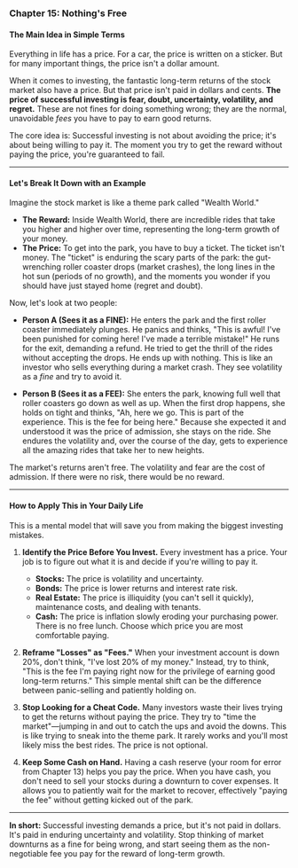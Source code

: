 ### **Chapter 15: Nothing's Free**

#### **The Main Idea in Simple Terms**

Everything in life has a price. For a car, the price is written on a sticker. But for many important things, the price isn't a dollar amount.

When it comes to investing, the fantastic long-term returns of the stock market also have a price. But that price isn't paid in dollars and cents. **The price of successful investing is fear, doubt, uncertainty, volatility, and regret.** These are not fines for doing something wrong; they are the normal, unavoidable *fees* you have to pay to earn good returns.

The core idea is: Successful investing is not about avoiding the price; it's about being willing to pay it. The moment you try to get the reward without paying the price, you're guaranteed to fail.

---

#### **Let's Break It Down with an Example**

Imagine the stock market is like a theme park called "Wealth World."

*   **The Reward:** Inside Wealth World, there are incredible rides that take you higher and higher over time, representing the long-term growth of your money.
*   **The Price:** To get into the park, you have to buy a ticket. The ticket isn't money. The "ticket" is enduring the scary parts of the park: the gut-wrenching roller coaster drops (market crashes), the long lines in the hot sun (periods of no growth), and the moments you wonder if you should have just stayed home (regret and doubt).

Now, let's look at two people:

*   **Person A (Sees it as a FINE):** He enters the park and the first roller coaster immediately plunges. He panics and thinks, "This is awful! I've been punished for coming here! I've made a terrible mistake!" He runs for the exit, demanding a refund. He tried to get the thrill of the rides without accepting the drops. He ends up with nothing. This is like an investor who sells everything during a market crash. They see volatility as a *fine* and try to avoid it.

*   **Person B (Sees it as a FEE):** She enters the park, knowing full well that roller coasters go down as well as up. When the first drop happens, she holds on tight and thinks, "Ah, here we go. This is part of the experience. This is the fee for being here." Because she expected it and understood it was the price of admission, she stays on the ride. She endures the volatility and, over the course of the day, gets to experience all the amazing rides that take her to new heights.

The market's returns aren't free. The volatility and fear are the cost of admission. If there were no risk, there would be no reward.

---

#### **How to Apply This in Your Daily Life**

This is a mental model that will save you from making the biggest investing mistakes.

1.  **Identify the Price Before You Invest.** Every investment has a price. Your job is to figure out what it is and decide if you're willing to pay it.
    *   **Stocks:** The price is volatility and uncertainty.
    *   **Bonds:** The price is lower returns and interest rate risk.
    *   **Real Estate:** The price is illiquidity (you can't sell it quickly), maintenance costs, and dealing with tenants.
    *   **Cash:** The price is inflation slowly eroding your purchasing power.
    There is no free lunch. Choose which price you are most comfortable paying.

2.  **Reframe "Losses" as "Fees."** When your investment account is down 20%, don't think, "I've lost 20% of my money." Instead, try to think, "This is the fee I'm paying right now for the privilege of earning good long-term returns." This simple mental shift can be the difference between panic-selling and patiently holding on.

3.  **Stop Looking for a Cheat Code.** Many investors waste their lives trying to get the returns without paying the price. They try to "time the market"—jumping in and out to catch the ups and avoid the downs. This is like trying to sneak into the theme park. It rarely works and you'll most likely miss the best rides. The price is not optional.

4.  **Keep Some Cash on Hand.** Having a cash reserve (your room for error from Chapter 13) helps you pay the price. When you have cash, you don't need to sell your stocks during a downturn to cover expenses. It allows you to patiently wait for the market to recover, effectively "paying the fee" without getting kicked out of the park.

---
**In short:** Successful investing demands a price, but it's not paid in dollars. It's paid in enduring uncertainty and volatility. Stop thinking of market downturns as a fine for being wrong, and start seeing them as the non-negotiable fee you pay for the reward of long-term growth.
